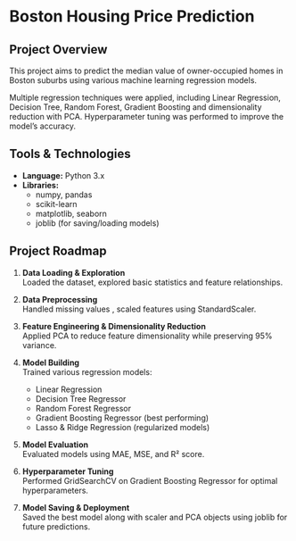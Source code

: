 # Boston Housing Price Prediction

## Project Overview

This project aims to predict the median value of owner-occupied homes in Boston suburbs using various machine learning regression models.

Multiple regression techniques were applied, including Linear Regression, Decision Tree, Random Forest, Gradient Boosting and dimensionality reduction with PCA. Hyperparameter tuning was performed to improve the model’s accuracy.


## Tools & Technologies

- **Language:** Python 3.x
- **Libraries:**  
  - numpy, pandas  
  - scikit-learn  
  - matplotlib, seaborn  
  - joblib (for saving/loading models)

## Project Roadmap

1. **Data Loading & Exploration**  
   Loaded the dataset, explored basic statistics and feature relationships.

2. **Data Preprocessing**  
   Handled missing values , scaled features using StandardScaler.

3. **Feature Engineering & Dimensionality Reduction**  
   Applied PCA to reduce feature dimensionality while preserving 95% variance.

4. **Model Building**  
   Trained various regression models:
   - Linear Regression  
   - Decision Tree Regressor  
   - Random Forest Regressor  
   - Gradient Boosting Regressor (best performing)  
   - Lasso & Ridge Regression (regularized models)

5. **Model Evaluation**  
   Evaluated models using MAE, MSE, and R² score.

6. **Hyperparameter Tuning**  
   Performed GridSearchCV on Gradient Boosting Regressor for optimal hyperparameters.

7. **Model Saving & Deployment**  
   Saved the best model along with scaler and PCA objects using joblib for future predictions.
